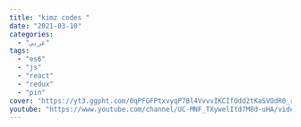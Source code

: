 ```yaml
---
title: "kimz codes "
date: "2021-03-10"
categories:
  - "عربي"
tags:
  - "es6"
  - "js"
  - "react"
  - "redux"
  - "pin"
cover: "https://yt3.ggpht.com/0qPFGFPtxvyqP7Bl4VvvvIKCIfOdd2tKaSVOdR0_rL1J2r966sCGjEAPfeffqak-NkrLo6-ZgOo=s88-c-k-c0x00ffffff-no-rj"
youtube: "https://www.youtube.com/channel/UC-MNF_TXywelItd7M8d-uHA/videos"
---
```

